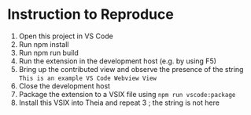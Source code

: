 # Instruction to Reproduce

1. Open this project in VS Code
2. Run npm install
3. Run npm run build
4. Run the extension in the development host (e.g. by using F5)
5. Bring up the contributed view and observe the presence of the string
`This is an example VS Code Webview View`
6. Close the development host
7. Package the extension to a VSIX file using `npm run vscode:package`
8. Install this VSIX into Theia and repeat 3 ; the string is not here